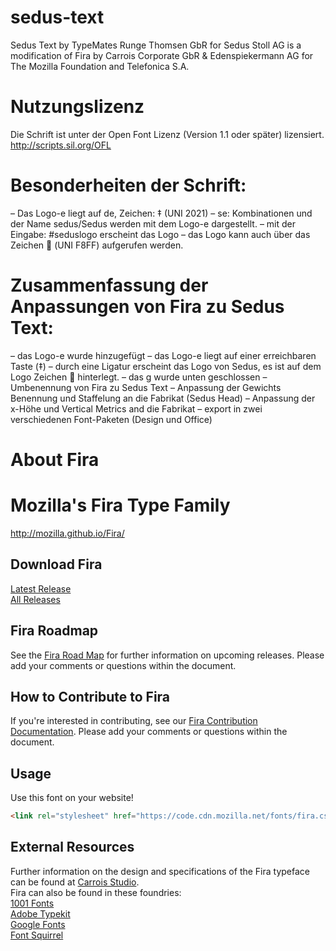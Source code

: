 # sedus-text
Sedus Text by TypeMates Runge Thomsen GbR for Sedus Stoll AG is a modification of Fira by Carrois Corporate GbR &amp; Edenspiekermann AG for The Mozilla Foundation and Telefonica S.A.

# Nutzungslizenz
Die Schrift ist unter der Open Font Lizenz (Version 1.1 oder später) lizensiert.
http://scripts.sil.org/OFL
# Besonderheiten der Schrift:
– Das Logo-e liegt auf de, Zeichen: ‡ (UNI 2021)
– se: Kombinationen und der Name sedus/Sedus werden mit dem Logo-e dargestellt.
– mit der Eingabe: #seduslogo erscheint das Logo
– das Logo kann auch über das Zeichen  (UNI F8FF) aufgerufen werden.
# Zusammenfassung der Anpassungen von Fira zu Sedus Text:
– das Logo-e wurde hinzugefügt
– das Logo-e liegt auf einer erreichbaren Taste (‡)
– durch eine Ligatur erscheint das Logo von Sedus, es ist auf dem Logo Zeichen 
hinterlegt.
– das g wurde unten geschlossen
– Umbenennung von Fira zu Sedus Text
– Anpassung der Gewichts Benennung und Staffelung an die Fabrikat (Sedus Head)
– Anpassung der x-Höhe und Vertical Metrics and die Fabrikat
– export in zwei verschiedenen Font-Paketen (Design und Office)


# About Fira
# Mozilla's Fira Type Family
http://mozilla.github.io/Fira/

## Download Fira
<a href="https://github.com/mozilla/Fira/releases/latest">Latest Release</a><br>
<a href="https://github.com/mozilla/Fira/releases">All Releases</a>

## Fira Roadmap
See the  <a href="https://docs.google.com/document/d/1fLxzQsULTv43umIhpB9Gv3Gi7aOBONHbqEbwZIipmxw/edit">Fira Road Map</a> for further information on upcoming releases. Please add your comments or questions within the document.


## How to Contribute to Fira
If you're interested in contributing, see our  <a href="https://docs.google.com/document/d/1QfxweGktJEdBvbd94y-5hiyqu32U9-h_ICPVs76Niyw/edit">Fira Contribution Documentation</a>. Please add your comments or questions within the document.


## Usage
Use this font on your website!

```html
<link rel="stylesheet" href="https://code.cdn.mozilla.net/fonts/fira.css">
```

## External Resources
Further information on the design and specifications of the Fira typeface can be found at <a href="https://carrois.com/typefaces/FiraSans/">Carrois Studio</a>.<br>
Fira can also be found in these foundries:<br>
<a href="http://www.1001fonts.com/fira-sans-font.html">1001 Fonts<br>
<a href="https://typekit.com/fonts/fira-sans">Adobe Typekit<br>
<a href="https://www.google.com/fonts/specimen/Fira+Sans">Google Fonts<br>
<a href="https://www.fontsquirrel.com/fonts/fira-sans">Font Squirrel<br>

